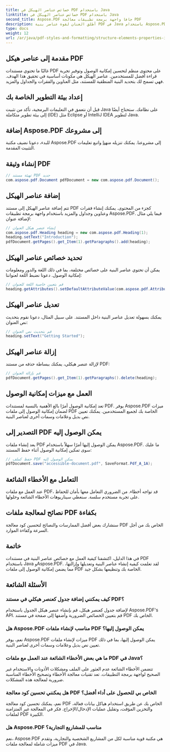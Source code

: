 ```yaml
---
title: خصائص عناصر الهيكل في PDF باستخدام Java
linktitle: خصائص عناصر الهيكل في PDF باستخدام Java
second_title: Aspose.PDF جافا واجهة برمجة تطبيقات معالجة PDF
description: أطلق العنان لقوة عناصر بنية PDF في Java باستخدام Aspose.PDF. تعلم كيفية إنشاء ملفات PDF وتعديلها وتحسينها لتسهيل الوصول إليها.
type: docs
weight: 12
url: /ar/java/pdf-styles-and-formatting/structure-elements-properties-in-pdf-using-java/
---
```


## مقدمة إلى عناصر هيكل PDF

غالبًا ما تحتوي مستندات PDF على محتوى منظم لتحسين إمكانية الوصول وتوفير تجربة قراءة أفضل للمستخدمين. عناصر الهيكل هي مكونات أساسية في تحقيق هذا الهدف. فهي تسمح لك بتحديد البنية المنطقية للمستند، مثل العناوين والفقرات والجداول والمزيد.

## إعداد بيئة التطوير الخاصة بك

قبل أن نتعمق في التعليمات البرمجية، تأكد من تثبيت Java على نظامك. ستحتاج أيضًا إلى بيئة تطوير متكاملة (IDE) مثل Eclipse أو IntelliJ IDEA لتطوير Java.

## إضافة Aspose.PDF إلى مشروعك

 للبدء، دعونا نضيف مكتبة Aspose.PDF إلى مشروعنا. يمكنك تنزيله من[هنا](https://releases.aspose.com/pdf/java/) واتبع تعليمات التثبيت المقدمة.

## إنشاء وثيقة PDF

```java
// تهيئة مستند PDF جديد
com.aspose.pdf.Document pdfDocument = new com.aspose.pdf.Document();
```

## إضافة عناصر الهيكل

تتم إضافة عناصر الهيكل إلى مستند PDF كجزء من المحتوى. يمكنك إنشاء فقرات وعناوين وجداول والمزيد باستخدام واجهة برمجة تطبيقات Aspose.PDF. فيما يلي مثال لإضافة عنوان:

```java
// إنشاء عنصر هيكل العنوان
com.aspose.pdf.Heading heading = new com.aspose.pdf.Heading(1);
heading.setText("Introduction");
pdfDocument.getPages().get_Item(1).getParagraphs().add(heading);
```

## تحديد خصائص عناصر الهيكل

يمكن أن تحتوي عناصر البنية على خصائص مختلفة، بما في ذلك اللغة والدور ومعلومات إمكانية الوصول. دعونا نضبط اللغة لعنواننا:

```java
// قم بتعيين خاصية اللغة للعنوان
heading.getAttributes().setDefaultAttributeValue(com.aspose.pdf.AttributeKeys.Lang, "en-US");
```

## تعديل عناصر الهيكل

يمكنك بسهولة تعديل عناصر البنية داخل المستند. على سبيل المثال، دعونا نقوم بتحديث نص العنوان:

```java
// قم بتحديث نص العنوان
heading.setText("Getting Started");
```

## إزالة عناصر الهيكل

لإزالة عنصر هيكلي، يمكنك ببساطة حذفه من مستند PDF:

```java
// قم بإزالة العنوان
pdfDocument.getPages().get_Item(1).getParagraphs().delete(heading);
```

## العمل مع ميزات إمكانية الوصول

تعد إمكانية الوصول أمرًا بالغ الأهمية بالنسبة لمستندات PDF. يوفر Aspose.PDF ميزات لضمان إمكانية الوصول إلى ملفات PDF الخاصة بك لجميع المستخدمين. يمكنك تعيين نص بديل وعلامات وسمات أخرى لعناصر البنية.

## التصدير إلى PDF يمكن الوصول إليه

يعد إنشاء ملفات PDF يمكن الوصول إليها أمرًا سهلاً باستخدام Aspose.PDF. ما عليك سوى تمكين إمكانية الوصول أثناء حفظ المستند:

```java
// حفظ كملف PDF يمكن الوصول إليه
pdfDocument.save("accessible-document.pdf", SaveFormat.Pdf_A_1A);
```

## التعامل مع الأخطاء الشائعة

عند العمل مع ملفات PDF، قد تواجه أخطاء. من الضروري التعامل معها بأمان للحفاظ على تجربة مستخدم سلسة. سنغطي سيناريوهات الأخطاء الشائعة وحلولها.

## نصائح لمعالجة ملفات PDF بكفاءة

سنشارك بعض أفضل الممارسات والنصائح لتحسين كود معالجة PDF الخاص بك من أجل السرعة وكفاءة الموارد.

## خاتمة

في هذا الدليل، اكتشفنا كيفية العمل مع خصائص عناصر البنية في مستندات PDF باستخدام Java وAspose.PDF. لقد تعلمت كيفية إنشاء عناصر البنية وتعديلها وإزالتها، مما يضمن إمكانية الوصول إلى ملفات PDF الخاصة بك وتنظيمها بشكل جيد.

## الأسئلة الشائعة

### كيف يمكنني إضافة جدول كعنصر هيكلي في مستند PDF؟

لإضافة جدول كعنصر هيكل، قم بإنشاء عنصر هيكل الجدول باستخدام Aspose.PDF's API. قم بتعيين الخصائص الضرورية وأضفها إلى صفحة في مستند PDF الخاص بك.

### هل Aspose.PDF مناسب لإنشاء ملفات PDF يمكن الوصول إليها؟

نعم، يوفر Aspose.PDF ميزات لإنشاء ملفات PDF يمكن الوصول إليها، بما في ذلك تعيين نص بديل وعلامات وسمات أخرى لعناصر البنية.

### ما هي بعض الأخطاء الشائعة عند العمل مع ملفات PDF في Java؟

تتضمن الأخطاء الشائعة عدم العثور على الملف ومشكلات الأذونات والاستخدام غير الصحيح لواجهة برمجة التطبيقات. تعد تقنيات معالجة الأخطاء وتصحيح الأخطاء المناسبة ضرورية لمعالجة هذه المشكلات.

### هل يمكنني تحسين كود معالجة PDF الخاص بي للحصول على أداء أفضل؟

نعم، يمكنك تحسين كود معالجة PDF الخاص بك عن طريق استخدام هياكل بيانات فعالة، والتخزين المؤقت، وتقليل عمليات الإدخال/الإخراج. فكر في المعالجة غير المتزامنة لملفات PDF الكبيرة.

### هل Aspose.PDF مناسب للمشاريع التجارية؟

نعم، Aspose.PDF هي مكتبة قوية مناسبة لكل من المشاريع الشخصية والتجارية، وتقدم ميزات شاملة لمعالجة ملفات PDF في Java.
